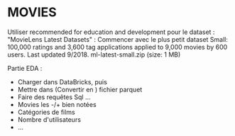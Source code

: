 # MOVIES

Utiliser recommended for education and development pour le dataset : "MovieLens Latest Datasets" : Commencer avec le plus petit dataset
Small: 100,000 ratings and 3,600 tag applications applied to 9,000 movies by 600 users. Last updated 9/2018. 
ml-latest-small.zip (size: 1 MB)

Partie EDA :
- Charger dans DataBricks, puis
- Mettre dans (Convertir en ) fichier parquet
- Faire des requêtes Sql ...
- Movies les -/+ bien notées
- Catégories de films
- Nombre d'utilisateurs
- ...
